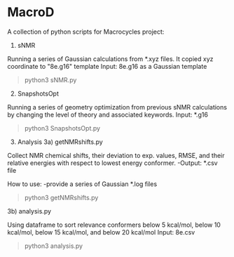 # MacroD
A collection of python scripts for Macrocycles project:

1) sNMR

Running a series of Gaussian calculations from *.xyz files. It copied xyz coordinate to "8e.g16" template
Input: 8e.g16 as a Gaussian template

> python3 sNMR.py

2) SnapshotsOpt

Running a series of geometry optimization from previous sNMR calculations by changing the level of theory and associated keywords.
Input: *.g16

> python3 SnapshotsOpt.py

3) Analysis
3a) getNMRshifts.py

Collect NMR chemical shifts, their deviation to exp. values, RMSE, and their relative energies with respect to lowest energy conformer.
-Output: *.csv file

How to use:
-provide a series of Gaussian *.log files

> python3 getNMRshifts.py

3b) analysis.py

Using dataframe to sort relevance conformers below 5 kcal/mol, below 10 kcal/mol, below 15 kcal/mol, and below 20 kcal/mol
Input: 8e.csv

> python3 analysis.py


